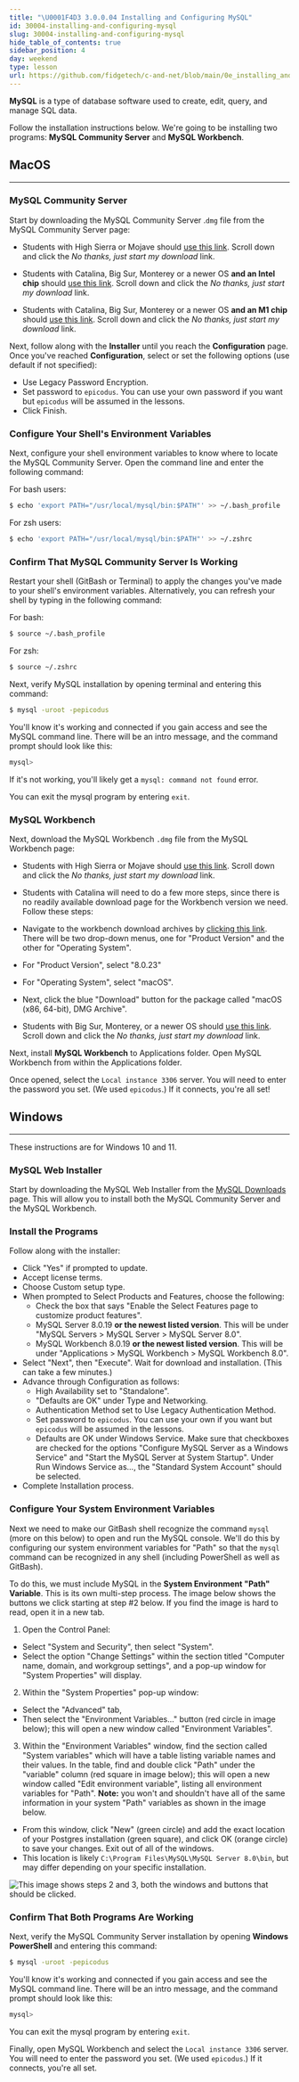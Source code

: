 ```yaml
---
title: "\U0001F4D3 3.0.0.04 Installing and Configuring MySQL"
id: 30004-installing-and-configuring-mysql
slug: 30004-installing-and-configuring-mysql
hide_table_of_contents: true
sidebar_position: 4
day: weekend
type: lesson
url: https://github.com/fidgetech/c-and-net/blob/main/0e_installing_and_configuring_mysql.md
---
```


**MySQL** is a type of database software used to create, edit, query, and manage SQL data.

Follow the installation instructions below. We're going to be installing two programs: **MySQL Community Server** and **MySQL Workbench**.

## MacOS

---

### MySQL Community Server

Start by downloading the MySQL Community Server .`dmg` file from the MySQL Community Server page:

*  Students with High Sierra or Mojave should [use this link](https://dev.mysql.com/downloads/file/?id=484914). Scroll down and click the _No thanks, just start my download_ link.

*  Students with Catalina, Big Sur, Monterey or a newer OS **and an Intel chip** should [use this link](https://dev.mysql.com/downloads/file/?id=508095). Scroll down and click the _No thanks, just start my download_ link.

*  Students with Catalina, Big Sur, Monterey or a newer OS **and an M1 chip** should [use this link](https://dev.mysql.com/downloads/file/?id=508094). Scroll down and click the _No thanks, just start my download_ link.

Next, follow along with the **Installer** until you reach the **Configuration** page. Once you've reached **Configuration**, select or set the following options (use default if not specified):

* Use Legacy Password Encryption.
* Set password to `epicodus`. You can use your own password if you want but `epicodus` will be assumed in the lessons.
* Click Finish.

### Configure Your Shell's Environment Variables

Next, configure your shell environment variables to know where to locate the MySQL Community Server. Open the command line and enter the following command:

For bash users:

```bash
$ echo 'export PATH="/usr/local/mysql/bin:$PATH"' >> ~/.bash_profile
```

For zsh users:

```bash
$ echo 'export PATH="/usr/local/mysql/bin:$PATH"' >> ~/.zshrc
```

### Confirm That MySQL Community Server Is Working

Restart your shell (GitBash or Terminal) to apply the changes you've made to your shell's environment variables. Alternatively, you can refresh your shell by typing in the following command:

For bash:

```bash
$ source ~/.bash_profile
```

For zsh:
```bash
$ source ~/.zshrc
```

Next, verify MySQL installation by opening terminal and entering this command: 

```bash
$ mysql -uroot -pepicodus
```

You'll know it's working and connected if you gain access and see the MySQL command line. There will be an intro message, and the command prompt should look like this:

```bash
mysql> 
```

If it's not working, you'll likely get a `mysql: command not found` error.

You can exit the mysql program by entering `exit`.

### MySQL Workbench

Next, download the MySQL Workbench `.dmg` file from the MySQL Workbench page:

*  Students with High Sierra or Mojave should [use this link](https://dev.mysql.com/downloads/file/?id=484391). Scroll down and click the _No thanks, just start my download_ link.

*  Students with Catalina will need to do a few more steps, since there is no readily available download page for the Workbench version we need. Follow these steps:

  * Navigate to the workbench download archives by [clicking this link](https://downloads.mysql.com/archives/workbench/). There will be two drop-down menus, one for "Product Version" and the other for "Operating System".
  * For "Product Version", select "8.0.23"
  * For "Operating System", select "macOS".
  * Next, click the blue "Download" button for the package called "macOS (x86, 64-bit), DMG Archive".

* Students with Big Sur, Monterey, or a newer OS should [use this link](https://dev.mysql.com/downloads/file/?id=507344). Scroll down and click the _No thanks, just start my download_ link.

Next, install **MySQL Workbench** to Applications folder. Open MySQL Workbench from within the Applications folder.

Once opened, select the `Local instance 3306` server. You will need to enter the password you set. (We used `epicodus`.) If it connects, you're all set!

## Windows

---

These instructions are for Windows 10 and 11.

### MySQL Web Installer

Start by downloading the MySQL Web Installer from the [MySQL Downloads](https://downloads.mysql.com/archives/get/p/25/file/mysql-installer-web-community-8.0.19.0.msi) page. This will allow you to install both the MySQL Community Server and the MySQL Workbench.

### Install the Programs

Follow along with the installer:

* Click "Yes" if prompted to update.
* Accept license terms.
* Choose Custom setup type.
* When prompted to Select Products and Features, choose the following:
  * Check the box that says "Enable the Select Features page to customize product features".
  * MySQL Server 8.0.19 **or the newest listed version**. This will be under "MySQL Servers > MySQL Server > MySQL Server 8.0".
  * MySQL Workbench 8.0.19 **or the newest listed version**. This will be under "Applications > MySQL Workbench > MySQL Workbench 8.0".
* Select "Next", then "Execute". Wait for download and installation. (This can take a few minutes.)
* Advance through Configuration as follows:
  * High Availability set to "Standalone".
  * "Defaults are OK" under Type and Networking.
  * Authentication Method set to Use Legacy Authentication Method.
  * Set password to `epicodus`. You can use your own if you want but `epicodus` will be assumed in the lessons.
  * Defaults are OK under Windows Service. Make sure that checkboxes are checked for the options "Configure MySQL Server as a Windows Service" and "Start the MySQL Server at System Startup". Under Run Windows Service as..., the "Standard System Account" should be selected.
* Complete Installation process.

### Configure Your System Environment Variables

Next we need to make our GitBash shell recognize the command `mysql` (more on this below) to open and run the MySQL console. We'll do this by configuring our system environment variables for "Path" so that the `mysql` command can be recognized in any shell (including PowerShell as well as GitBash).

To do this, we must include MySQL in the **System Environment "Path" Variable**. This is its own multi-step process. The image below shows the buttons we click starting at step #2 below. If you find the image is hard to read, open it in a new tab.

1. Open the Control Panel:

  * Select "System and Security", then select "System".
  * Select the option "Change Settings" within the section titled "Computer name, domain, and workgroup settings", and a pop-up window for "System Properties" will display.

2. Within the "System Properties" pop-up window:

  * Select the "Advanced" tab,
  * Then select the "Environment Variables..." button (red circle in image below); this will open a new window called "Environment Variables".

3. Within the "Environment Variables" window, find the section called "System variables" which will have a table listing variable names and their values. In the table, find and double click "Path" under the "variable" column (red square in image below); this will open a new window called "Edit environment variable", listing all environment variables for "Path". **Note:** you won't and shouldn't have all of the same information in your system "Path" variables as shown in the image below.

  * From this window, click "New" (green circle) and add the exact location of your Postgres installation (green square), and click OK (orange circle) to save your changes. Exit out of all of the windows.
  * This location is likely `C:\Program Files\MySQL\MySQL Server 8.0\bin`, but may differ depending on your specific installation.

![This image shows steps 2 and 3, both the windows and buttons that should be clicked.](https://learnhowtoprogram.s3.us-west-2.amazonaws.com/mysql-setting-system-env-variables-RESIZED.png)

### Confirm That Both Programs Are Working

Next, verify the MySQL Community Server installation by opening **Windows PowerShell** and entering this command:

```bash
$ mysql -uroot -pepicodus
```

You'll know it's working and connected if you gain access and see the MySQL command line. There will be an intro message, and the command prompt should look like this:

```bash
mysql> 
```

You can exit the mysql program by entering `exit`.

Finally, open MySQL Workbench and select the `Local instance 3306` server. You will need to enter the password you set. (We used `epicodus`.) If it connects, you're all set.

